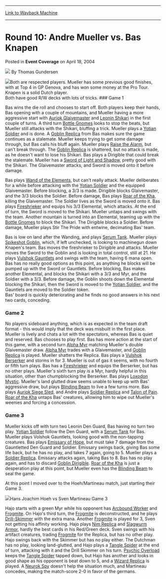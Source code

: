 
---
[Link to Wayback Machine](https://web.archive.org/web/20211025054505/https://magic.wizards.com/en/articles/archive/event-coverage/round-10-andre-mueller-vs-bas-knapen-2004-04-18)

[_metadata_:author]:- "Thomas Gundersen"
[_metadata_:description]:- "Both are respected players. Mueller has some previous good finishes, with at Top 4 in GP Genova, and has won some money at the Pro Tour. Knapen is a solid Dutch player. Both have good R/W decks with lots of tricks. Game 1Bas wins the die roll and chooses to start off. Both players keep their hands, Bas opening with a couple of mountains, and Mueller having a more aggressive"
[_metadata_:generator]:- "Drupal 7 (http://drupal.org)"
[_metadata_:node]:- "536121"
[_metadata_:publish_date]:- "2004-04-18"
[_metadata_:source]:- "div-main-content"
[_metadata_:title]:- "Round 10: Andre Mueller vs. Bas Knapen"
[_metadata_:wayback_capture_timestamp]:- "2021-10-25 05:45:05"
[_metadata_:wayback_raw_url]:- "https://web.archive.org/web/20211025054505id_/https://magic.wizards.com/en/articles/archive/event-coverage/round-10-andre-mueller-vs-bas-knapen-2004-04-18"
[_metadata_:wayback_url]:- "https://magic.wizards.com/en/articles/archive/event-coverage/round-10-andre-mueller-vs-bas-knapen-2004-04-18"
---


Round 10: Andre Mueller vs. Bas Knapen
======================================



 Posted in **Event Coverage**
 on April 18, 2004 






![](https://media.magic.wizards.com/styles/auth_small/public/generic-avatar-150_99.png)
By Thomas Gundersen











![](https://media.magic.wizards.com/image_legacy_migration/sideboard/images/gpboc04/fm9_1.jpg)Both are respected players. Mueller has some previous good finishes, with at Top 4 in GP Genova, and has won some money at the Pro Tour. Knapen is a solid Dutch player.   
 Both have good R/W decks with lots of tricks. ### Game 1

Bas wins the die roll and chooses to start off. Both players keep their hands, Bas opening with a couple of mountains, and Mueller having a more aggressive start with [Auriok Glaivemaster](https://gatherer.wizards.com/Pages/Card/Details.aspx?name=Auriok+Glaivemaster) and [Leonin Shikari](https://gatherer.wizards.com/Pages/Card/Details.aspx?name=Leonin+Shikari) in the first couple of turns. A third turn [Bottle Gnomes](https://gatherer.wizards.com/Pages/Card/Details.aspx?name=Bottle+Gnomes) looks to stop the beats, but Mueller still attacks with the Shikari, bluffing a trick. Mueller plays a [Yotian Soldier](https://gatherer.wizards.com/Pages/Card/Details.aspx?name=Yotian+Soldier) and is done. A [Goblin Replica](https://gatherer.wizards.com/Pages/Card/Details.aspx?name=Goblin+Replica) from Bas makes sure the game continues as a stalemate. Mueller keeps trying to get some damage through, but Bas calls his bluff again. Mueller plays [Raise the Alarm](https://gatherer.wizards.com/Pages/Card/Details.aspx?name=Raise+the+Alarm), but can't break through. The [Goblin Replica](https://gatherer.wizards.com/Pages/Card/Details.aspx?name=Goblin+Replica) is shattered, but no attack is made, as he doesn't want to lose his Shikari. Bas plays a Dirigible that could break the stalemate. Mueller has a [Sword of Light and Shadow](https://gatherer.wizards.com/Pages/Card/Details.aspx?name=Sword+of+Light+and+Shadow), pretty good with the Shikari. The Glaivemaster attacks, and Sword is moved onto it before damage.

Bas plays [Wand of the Elements](https://gatherer.wizards.com/Pages/Card/Details.aspx?name=Wand+of+the+Elements), but can't really attack. Mueller deliberates for a while before attacking with the [Yotian Soldier](https://gatherer.wizards.com/Pages/Card/Details.aspx?name=Yotian+Soldier) and the equipped Glaivemaster. Before blocking, a 3/3 is made. Dirigible blocks Glaivemaster, and the 3/3 blocks the Soldier. Before damage, Bas plays [Roar of the Kha](https://gatherer.wizards.com/Pages/Card/Details.aspx?name=Roar+of+the+Kha), killing the Glaivemaster. The Soldier lives as the Sword is moved onto it. Bas plays [Fireshrieker](https://gatherer.wizards.com/Pages/Card/Details.aspx?name=Fireshrieker) and equips his 3/3 Elemental, which attacks. At the end of turn, the Sword is moved to the Shikari. Mueller untaps and swings with the team. Another mountain is turned into an Elemental, teaming up with the [Bottle Gnomes](https://gatherer.wizards.com/Pages/Card/Details.aspx?name=Bottle+Gnomes) to block the Shikari. The Dirigible blocks a Soldier. Before damage, Mueller plays Stir The Pride with entwine, decimating Bas' team.

Bas is low on land after the Wanding, and plays [Serum Tank](https://gatherer.wizards.com/Pages/Card/Details.aspx?name=Serum+Tank). Mueller plays [Spikeshot Goblin](https://gatherer.wizards.com/Pages/Card/Details.aspx?name=Spikeshot+Goblin), which, if left unchecked, is looking to machinegun down Knapen's team. Bas moves the fireshrieker to Dirigible and attacks. Mueller moves the Sword to the Goblin and is looking in total control, still at 21. He plays [Vulshok Gauntlets](https://gatherer.wizards.com/Pages/Card/Details.aspx?name=Vulshok+Gauntlets) and swings with the team, having 6 mana open. Bas has no really good options as this point, as anything he blocks will be pumped up with the Sword or Gauntlets. Before blocking, Bas makes another Elemental, and blocks the Shikari with a 3/3 and Myr, and the Soldier with a 3/3. Before damage, the Goblin shoots down the Elemental blocking the Shikari, then the Sword is moved to the [Yotian Soldier](https://gatherer.wizards.com/Pages/Card/Details.aspx?name=Yotian+Soldier), and the Gauntlets are moved to the Soldier token.  
 Bas' board is quickly deteriorating and he finds no good answers in his next two cards, conceding.

### Game 2

No players sideboard anything, which is as expected in the team draft format - this would imply that the deck was misbuilt in the first place. Mueller is lively and chats a lot with the spectators, whereas Bas is quiet and reserved. Bas chooses to play first. Bas has more action at the start of this game, with a second turn [Alpha Myr](https://gatherer.wizards.com/Pages/Card/Details.aspx?name=Alpha+Myr) matching Mueller's double Glaivemaster draw. [Alpha Myr](https://gatherer.wizards.com/Pages/Card/Details.aspx?name=Alpha+Myr) trades with a Glaivemaster, and [Goblin Replica](https://gatherer.wizards.com/Pages/Card/Details.aspx?name=Goblin+Replica) is played. Mueller shatters the Replica. Bas plays a [Vulshok Berserker](https://gatherer.wizards.com/Pages/Card/Details.aspx?name=Vulshok+Berserker) and storms in for 3. Mueller is out of gas it seems, with no fourth or fifth turn plays. Bas has a [Fireshrieker](https://gatherer.wizards.com/Pages/Card/Details.aspx?name=Fireshrieker) and equips the Berserker, but has no other plays. Mueller's sixth turn play is a Myr, hardly helpful in this situation, other than chumpblocking the Berserker. Bas plays [Loxodon Mystic](https://gatherer.wizards.com/Pages/Card/Details.aspx?name=Loxodon+Mystic). Mueller's land glutted draw seems unable to keep up with Bas' aggressive draw, but plays [Blinding Beam](https://gatherer.wizards.com/Pages/Card/Details.aspx?name=Blinding+Beam) to live a few turns more. Bas plays [Auriok Siege Sled](https://gatherer.wizards.com/Pages/Card/Details.aspx?name=Auriok+Siege+Sled), and Andre plays [Soldier Replica](https://gatherer.wizards.com/Pages/Card/Details.aspx?name=Soldier+Replica) and [Talon of Pain](https://gatherer.wizards.com/Pages/Card/Details.aspx?name=Talon+of+Pain). [Roar of the Kha](https://gatherer.wizards.com/Pages/Card/Details.aspx?name=Roar+of+the+Kha) untaps Bas' creatures, allowing him to wipe out Mueller's weenies and forcing a concession. 

### Game 3

Mueller kicks off with turn two Leonin Den Guard, Bas having no turn two play. [Yotian Soldier](https://gatherer.wizards.com/Pages/Card/Details.aspx?name=Yotian+Soldier) follow the Den Guard, with a [Serum Tank](https://gatherer.wizards.com/Pages/Card/Details.aspx?name=Serum+Tank) for Bas. Mueller plays Volshok Gauntlets, looking good with the non-tapping creatures. Bas plays [Emissary of Hope](https://gatherer.wizards.com/Pages/Card/Details.aspx?name=Emissary+of+Hope), but must take 7 damage from the Gauntletted Den Guard and Soldier. Emissary swings back, giving Bas some life back, but he has no play, and takes 7 again, going to 5. Mueller plays a [Soldier Replica](https://gatherer.wizards.com/Pages/Card/Details.aspx?name=Soldier+Replica). Emissary attacks again, taking Bas to 8. Bas has no play again, and has to discard [Goblin Dirigible](https://gatherer.wizards.com/Pages/Card/Details.aspx?name=Goblin+Dirigible). [Roar of the Kha](https://gatherer.wizards.com/Pages/Card/Details.aspx?name=Roar+of+the+Kha) is just a desperation play at this point, but Mueller even has the [Blinding Beam](https://gatherer.wizards.com/Pages/Card/Details.aspx?name=Blinding+Beam) to seal the game.

At this point I moved over to the Hoeh/Martineau match, just starting their Game 3.

![](https://media.magic.wizards.com/image_legacy_migration/sideboard/images/gpboc04/fm9_2.jpg)Hans Joachim Hoeh vs Sven Martineau Game 3

Hajo starts with a green Myr while his opponent has [Arcbound Worker](https://gatherer.wizards.com/Pages/Card/Details.aspx?name=Arcbound+Worker) and [Frogmite](https://gatherer.wizards.com/Pages/Card/Details.aspx?name=Frogmite). On Hajo's third turn, the [Frogmite](https://gatherer.wizards.com/Pages/Card/Details.aspx?name=Frogmite) is deconstructed, and he plays [Drill-Skimmer](https://gatherer.wizards.com/Pages/Card/Details.aspx?name=Drill-Skimmer) with the extra mana. Another [Frogmite](https://gatherer.wizards.com/Pages/Card/Details.aspx?name=Frogmite) is played for 3, Sven not getting his affinity working. Hajo plays [Nim Replica](https://gatherer.wizards.com/Pages/Card/Details.aspx?name=Nim+Replica) and [Slagwurm Armor](https://gatherer.wizards.com/Pages/Card/Details.aspx?name=Slagwurm+Armor), hardly the best cards in his Red/Green deck. Sven swings with his artifact creatures, trading [Frogmite](https://gatherer.wizards.com/Pages/Card/Details.aspx?name=Frogmite) for the Replica, but has no other play. Hajo swings back with the Skimmer but has no play either. The Dutchman has no play, looking land-glutted, and Hajo plays a [Tangle Spider](https://gatherer.wizards.com/Pages/Card/Details.aspx?name=Tangle+Spider) at the end of turn, attacking with it and the Drill Skimmer on his turn. [Psychic Overload](https://gatherer.wizards.com/Pages/Card/Details.aspx?name=Psychic+Overload) keeps the [Tangle Spider](https://gatherer.wizards.com/Pages/Card/Details.aspx?name=Tangle+Spider) tapped down, but Hajo has another and looks in good shape as his opponent is beat down to 5, and a [Wizard Replica](https://gatherer.wizards.com/Pages/Card/Details.aspx?name=Wizard+Replica) is played. A [Neurok Spy](https://gatherer.wizards.com/Pages/Card/Details.aspx?name=Neurok+Spy) doesn't help the situation much, and Martineau concedes, making the match-score 2-0 in favor of the germans.







